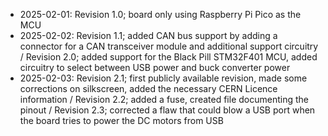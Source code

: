 - 2025-02-01: Revision 1.0; board only using Raspberry Pi Pico as the MCU
- 2025-02-02: Revision 1.1; added CAN bus support by adding a connector for a CAN transceiver module and additional support circuitry / Revision 2.0; added support for the Black Pill STM32F401 MCU, added circuitry to select between USB power and buck converter power
- 2025-02-03: Revision 2.1; first publicly available revision, made some corrections on silkscreen, added the necessary CERN Licence information / Revision 2.2; added a fuse, created file documenting the pinout / Revision 2.3; corrected a flaw that could blow a USB port when the board tries to power the DC motors from USB
